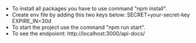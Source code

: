 * To install all packages you have to use command "npm install".
* Create env file by adding this two keys below:
SECRET=your-secret-key
EXPIRE_IN=30d
* To start the project use the command "npm run start".
* To see the endpoiont: http://localhost:3000/api-docs/
